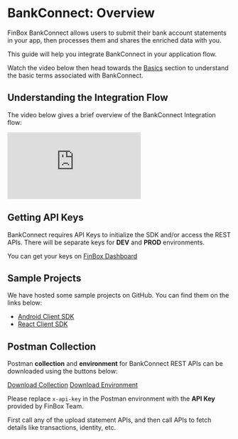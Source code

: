 # BankConnect: Overview
FinBox BankConnect allows users to submit their bank account statements in your app, then processes them and shares the enriched data with you.

This guide will help you integrate BankConnect in your application flow.

Watch the video below then head towards the [Basics](/bank-connect/basics.html) section to understand the basic terms associated with BankConnect.

## Understanding the Integration Flow
The video below gives a brief overview of the BankConnect Integration flow:

<div class="embed-container">
<iframe src="https://www.youtube.com/embed/OC2eBqeCKrs?rel=0" frameborder="0" allow="accelerometer; autoplay; encrypted-media; gyroscope; picture-in-picture" allowfullscreen></iframe>
</div>

## Getting API Keys
BankConnect requires API Keys to initialize the SDK and/or access the REST APIs. There will be separate keys for **DEV** and **PROD** environments.

You can get your keys on [FinBox Dashboard](https://dashboard.finbox.in)

## Sample Projects
We have hosted some sample projects on GitHub. You can find them on the links below:
- [Android Client SDK](https://github.com/finbox-in/bankconnect-android)
- [React Client SDK](https://github.com/finbox-in/bankconnect-react)

## Postman Collection
Postman **collection** and **environment** for BankConnect REST APIs can be downloaded using the buttons below:

<div class="button_holder">
<a class="download_button" download href="/finbox_bankconnect.postman_collection.json">Download Collection</a>
<a class="download_button" download href="/finbox_bankconnect.postman_environment.json">Download Environment</a>
</div>

Please replace `x-api-key` in the Postman environment with the **API Key** provided by FinBox Team.

First call any of the upload statement APIs, and then call APIs to fetch details like transactions, identity, etc.